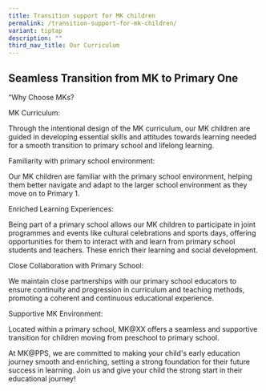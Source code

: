 ```yaml
---
title: Transition support for MK children
permalink: /transition-support-for-mk-children/
variant: tiptap
description: ""
third_nav_title: Our Curriculum
---
```

<h2>Seamless Transition from MK to Primary One</h2>
<p></p>
<p>“Why Choose MKs?</p>
<p>MK Curriculum:</p>
<p>Through the intentional design of the MK curriculum, our MK children are
guided in developing essential skills and attitudes towards learning needed
for a smooth transition to primary school and lifelong learning.</p>
<p>Familiarity with primary school environment:</p>
<p>Our MK children are familiar with the primary school environment, helping
them better navigate and adapt to the larger school environment as they
move on to Primary 1.</p>
<p>Enriched Learning Experiences:</p>
<p>Being part of a primary school allows our MK children to participate in
joint programmes and events like cultural celebrations and sports days,
offering opportunities for them to interact with and learn from primary
school students and teachers. These enrich their learning and social development.</p>
<p></p>
<p>Close Collaboration with Primary School:</p>
<p>We maintain close partnerships with our primary school educators to ensure
continuity and progression in curriculum and teaching methods, promoting
a coherent and continuous educational experience.</p>
<p>Supportive MK Environment:</p>
<p>Located within a primary school, MK@XX offers a seamless and supportive
transition for children moving from preschool to primary school.</p>
<p>At MK@PPS, we are committed to making your child's early education journey
smooth and enriching, setting a strong foundation for their future success
in learning. Join us and give your child the strong start in their educational
journey!</p>